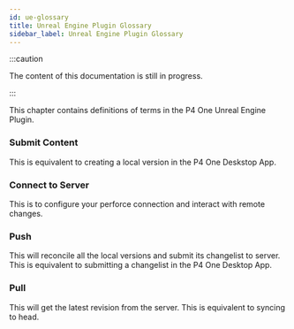 ```yaml
---
id: ue-glossary
title: Unreal Engine Plugin Glossary
sidebar_label: Unreal Engine Plugin Glossary
---
```


:::caution

The content of this documentation is still in progress.

:::

This chapter contains definitions of terms in the P4 One Unreal Engine Plugin.

### Submit Content
This is equivalent to creating a local version in the P4 One Deskstop App.

### Connect to Server
This is to configure your perforce connection and interact with remote changes.

### Push
This will reconcile all the local versions and submit its changelist to server. This is equivalent to submitting a changelist in the P4 One Desktop App.

### Pull
This will get the latest revision from the server. This is equivalent to syncing to head.

